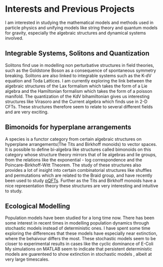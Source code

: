 # Interests and Previous Projects 
I am interested in studying the mathematical models and methods used in particle physics and unifying models like string theory and quantum models for gravity, especially the algebraic 
structures and dynamical systems involved.  

## Integrable Systems, Solitons and Quantization  
Solitons find use in modelling non perturbative structures in field theories, such as the Goldstone Boson as a consequence of spontaneous symmetry breaking. Solitons are also
linked to integrable systems such as the K-dV equation and Toda Lattices. I am currently exploring the link between the algebraic structures of the Lax formalism which takes the 
form of a Lie algebra and the Hamiltonian formalism which takes the form of a poisson manifold. The quantization of the KdV bihamiltonian gives us interesting structures like 
Virasoro and the Current algebra which finds use in 2-D CFTs. These structures therefore seem to relate to several different fields and are very exciting. 

## Bimonoids for hyperplane arrangements 
A species is a functor category from certain algebraic structures on hyperplane arrangements(The Tits and Birkhoff monoids) to vector spaces. It is possible to define bi-algebra like structures called bimonoids 
on this category whose structure theory mirrors that of lie algebras and lie groups, from the relations like the exponential - log correspondence and the Poincare-Birkhoff-Witt Theorem. 
The study of these structures also provides a lot of insight into certain combinatorial structures like shuffles and permutations which are related to the Braid group, and have recently been used to study [pQFTs](https://arxiv.org/pdf/2009.09969.pdf).
Further as the Tits and Birkhoff monoids have a nice representation theory these structures are very interesting and intuitive to study. 

## Ecological Modelling 
Population models have been studied for a long time now. There has been some interest in recent times in modelling population dynamics through stochastic models instead of deterministic 
ones. I have spent some time exploring the differences that these models have especially near extinction, where the behaivour differs the most. These stochastic models seem to be closer 
to experimental results in cases like the cyclic dominance of E-Coli My simulations on MATLAB seem to indicate that persistent deterministic models are guarenteed to show extinction in stochastic models , albeit at very large timescales. 

